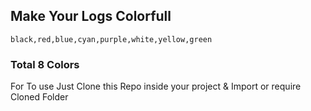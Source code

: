 ## Make Your Logs Colorfull

`black,red,blue,cyan,purple,white,yellow,green`

### Total 8 Colors

For To use Just Clone this Repo inside your project
&
Import or require Cloned Folder
